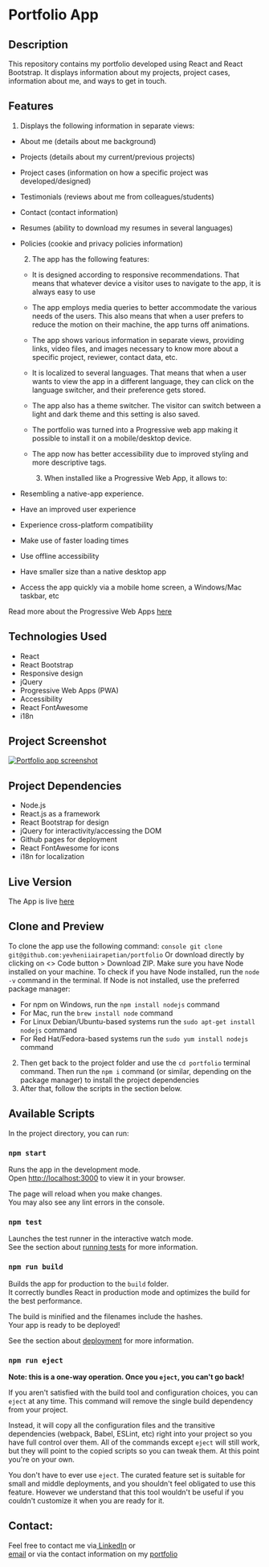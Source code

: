 # Portfolio App

## Description
This repository contains my portfolio developed using React and React Bootstrap. It displays information about my projects, project cases, information about me, and ways to get in touch.

## Features
1. Displays the following information in separate views:
- About me (details about me background)
- Projects (details about my current/previous projects)
- Project cases (information on how a specific project was developed/designed)
- Testimonials (reviews about me from colleagues/students)
- Contact (contact information)
- Resumes (ability to download my resumes in several languages)
- Policies (cookie and privacy policies information)
  
  2. The app has the following features:
  - It is designed according to responsive recommendations. That means that whatever device a visitor uses to navigate to the app, it is always easy to use
  - The app employs media queries to better accommodate the various needs of the users. This also means that when a user prefers to reduce the motion on their machine, the app turns off animations.
  - The app shows various information in separate views, providing links, video files, and images necessary to know more about a specific project, reviewer, contact data, etc.
  - It is localized to several languages. That means that when a user wants to view the app in a different language, they can click on the language switcher, and their preference gets stored.
  - The app also has a theme switcher. The visitor can switch between a light and dark theme and this setting is also saved.
  - The portfolio was turned into a Progressive web app making it possible to install it on a mobile/desktop device.
  - The app now has better accessibility due to improved styling and more descriptive tags.
    
    3. When installed like a Progressive Web App, it allows to:
- Resembling a native-app experience.
- Have an improved user experience
- Experience cross-platform compatibility
- Make use of faster loading times
- Use offline accessibility
- Have smaller size than a native desktop app
- Access the app quickly via a mobile home screen, a Windows/Mac taskbar, etc

Read more about the Progressive Web Apps [here](https://www.itaims.com/blog/benefits-of-progressive-web-apps-pwa-advantages-and-disadvantages)

## Technologies Used
- React
- React Bootstrap
- Responsive design
- jQuery
- Progressive Web Apps (PWA)
- Accessibility
- React FontAwesome
- i18n

## Project Screenshot

<a href="https://ibb.co/7140dD9"><img src="https://i.ibb.co/gRVcL8n/2024-06-17-01h24-04.png" alt="Portfolio app screenshot" border="0"></a>

## Project Dependencies
- Node.js
- React.js as a framework
- React Bootstrap for design
- jQuery for interactivity/accessing the DOM
- Github pages for deployment
- React FontAwesome for icons
- i18n for localization


## Live Version
The App is live [here](https://yevheniiairapetian.com/#/)

## Clone and Preview 
To clone the app use the following command:
```console git clone git@github.com:yevheniiairapetian/portfolio```
Or download directly by clicking on <> Code button > Download ZIP. Make sure you have Node installed on your machine. To check if you have Node installed, run the ```node -v``` command in the terminal. If Node is not installed, use the preferred package manager:
- For npm on Windows, run the ```npm install nodejs``` command 
- For Mac, run the ```brew install node``` command
- For Linux Debian/Ubuntu-based systems run the ```sudo apt-get install nodejs``` command
- For Red Hat/Fedora-based systems run the ```sudo yum install nodejs```
command
2. Then get back to the project folder and use the ```cd portfolio``` terminal command. Then run the ```npm i``` command (or similar, depending on the package manager) to install the project dependencies
  3. After that, follow the scripts in the section below.


## Available Scripts

In the project directory, you can run:

### `npm start`

Runs the app in the development mode.\
Open [http://localhost:3000](http://localhost:3000) to view it in your browser.

The page will reload when you make changes.\
You may also see any lint errors in the console.

### `npm test`

Launches the test runner in the interactive watch mode.\
See the section about [running tests](https://facebook.github.io/create-react-app/docs/running-tests) for more information.

### `npm run build`

Builds the app for production to the `build` folder.\
It correctly bundles React in production mode and optimizes the build for the best performance.

The build is minified and the filenames include the hashes.\
Your app is ready to be deployed!

See the section about [deployment](https://facebook.github.io/create-react-app/docs/deployment) for more information.

### `npm run eject`

**Note: this is a one-way operation. Once you `eject`, you can't go back!**

If you aren't satisfied with the build tool and configuration choices, you can `eject` at any time. This command will remove the single build dependency from your project.

Instead, it will copy all the configuration files and the transitive dependencies (webpack, Babel, ESLint, etc) right into your project so you have full control over them. All of the commands except `eject` will still work, but they will point to the copied scripts so you can tweak them. At this point you're on your own.

You don't have to ever use `eject`. The curated feature set is suitable for small and middle deployments, and you shouldn't feel obligated to use this feature. However we understand that this tool wouldn't be useful if you couldn't customize it when you are ready for it.

## Contact:
Feel free to contact me via[ LinkedIn](https://www.linkedin.com/in/yevheniiairapetian/) or  
[email](mailto:contact@yevheniiairapetian.com) or 
via the contact information on my [portfolio](https://yevheniiairapetian.com/#/contact) 
